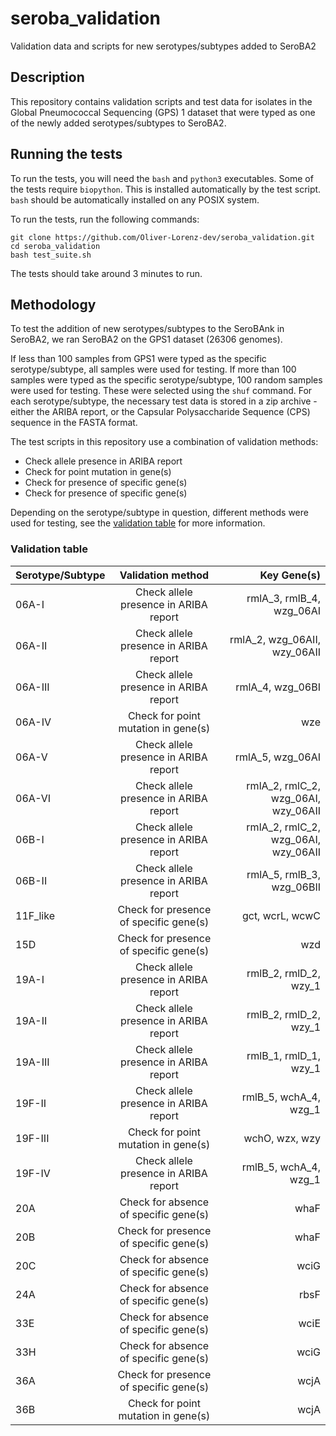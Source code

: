 # seroba_validation
Validation data and scripts for new serotypes/subtypes added to SeroBA2

## Description
This repository contains validation scripts and test data for isolates in the Global Pneumococcal Sequencing (GPS) 1 dataset that were typed as one of the newly added serotypes/subtypes to SeroBA2.

## Running the tests
To run the tests, you will need the `bash` and `python3` executables. Some of the tests require `biopython`. This is installed automatically by the test script. `bash` should be automatically installed on any POSIX system.

To run the tests, run the following commands:
```
git clone https://github.com/Oliver-Lorenz-dev/seroba_validation.git
cd seroba_validation
bash test_suite.sh
```

The tests should take around 3 minutes to run.

## Methodology
To test the addition of new serotypes/subtypes to the SeroBAnk in SeroBA2, we ran SeroBA2 on the GPS1 dataset (26306 genomes).

If less than 100 samples from GPS1 were typed as the specific serotype/subtype, all samples were used for testing. If more than 100 samples were typed as the specific serotype/subtype, 100 random samples were used for testing. These were selected using the `shuf` command. For each serotype/subtype, the necessary test data is stored in a zip archive - either the ARIBA report, or the Capsular Polysaccharide Sequence (CPS) sequence in the FASTA format.

The test scripts in this repository use a combination of validation methods:
- Check allele presence in ARIBA report
- Check for point mutation in gene(s)
- Check for presence of specific gene(s)
- Check for presence of specific gene(s)

Depending on the serotype/subtype in question, different methods were used for testing, see the [validation table](#Validation-table) for more information.

### Validation table
| Serotype/Subtype  | Validation method                      | Key Gene(s)                         |
| :---------------- | :-------------------------------------:| ----------------------------------: |
| 06A-I             | Check allele presence in ARIBA report  | rmlA_3, rmlB_4, wzg_06AI            |
| 06A-II            | Check allele presence in ARIBA report  | rmlA_2, wzg_06AII, wzy_06AII        |
| 06A-III           | Check allele presence in ARIBA report  | rmlA_4, wzg_06BI                    |
| 06A-IV            | Check for point mutation in gene(s)    | wze                                 |
| 06A-V             | Check allele presence in ARIBA report  | rmlA_5, wzg_06AI                    |
| 06A-VI            | Check allele presence in ARIBA report  | rmlA_2, rmlC_2, wzg_06AI, wzy_06AII |
| 06B-I             | Check allele presence in ARIBA report  | rmlA_2, rmlC_2, wzg_06AI, wzy_06AII |
| 06B-II            | Check allele presence in ARIBA report  | rmlA_5, rmlB_3, wzg_06BII           |
| 11F_like          | Check for presence of specific gene(s) | gct, wcrL, wcwC                     |
| 15D               | Check for presence of specific gene(s) | wzd                                 |
| 19A-I             | Check allele presence in ARIBA report  | rmlB_2, rmlD_2, wzy_1               |
| 19A-II            | Check allele presence in ARIBA report  | rmlB_2, rmlD_2, wzy_1               |
| 19A-III           | Check allele presence in ARIBA report  | rmlB_1, rmlD_1, wzy_1               |
| 19F-II            | Check allele presence in ARIBA report  | rmlB_5, wchA_4, wzg_1               |
| 19F-III           | Check for point mutation in gene(s)    | wchO, wzx, wzy                      |
| 19F-IV            | Check allele presence in ARIBA report  | rmlB_5, wchA_4, wzg_1               |
| 20A               | Check for absence of specific gene(s)  | whaF                                |
| 20B               | Check for presence of specific gene(s) | whaF                                |
| 20C               | Check for absence of specific gene(s)  | wciG                                |
| 24A               | Check for absence of specific gene(s)  | rbsF                                |
| 33E               | Check for absence of specific gene(s)  | wciE                                |
| 33H               | Check for absence of specific gene(s)  | wciG                                |
| 36A               | Check for presence of specific gene(s) | wcjA                                |
| 36B               | Check for point mutation in gene(s)    | wcjA                                |